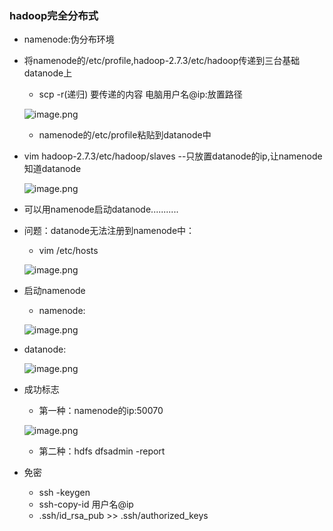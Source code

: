 
### hadoop完全分布式

* namenode:伪分布环境
* 将namenode的/etc/profile,hadoop-2.7.3/etc/hadoop传递到三台基础datanode上
  * scp -r(递归) 要传递的内容 电脑用户名@ip:放置路径
  
  ![image.png](https://upload-images.jianshu.io/upload_images/14466577-06905a1cf11f2ed9.png?imageMogr2/auto-orient/strip%7CimageView2/2/w/1240)
  
  * namenode的/etc/profile粘贴到datanode中
 * vim hadoop-2.7.3/etc/hadoop/slaves --只放置datanode的ip,让namenode知道datanode
 
   ![image.png](https://upload-images.jianshu.io/upload_images/14466577-f923792a17599a05.png?imageMogr2/auto-orient/strip%7CimageView2/2/w/1240)
  
* 可以用namenode启动datanode...........
* 问题：datanode无法注册到namenode中：
  * vim /etc/hosts 
  
  ![image.png](https://upload-images.jianshu.io/upload_images/14466577-d6edd49b1fba3ecd.png?imageMogr2/auto-orient/strip%7CimageView2/2/w/1240)

* 启动namenode
  * namenode:   
  
   ![image.png](https://upload-images.jianshu.io/upload_images/14466577-504d572807ddc083.png?imageMogr2/auto-orient/strip%7CimageView2/2/w/1240)
 
 * datanode:   
  
    ![image.png](https://upload-images.jianshu.io/upload_images/14466577-5ee15f56ca427626.png?imageMogr2/auto-orient/strip%7CimageView2/2/w/1240)

* 成功标志
  * 第一种：namenode的ip:50070
  
  ![image.png](https://upload-images.jianshu.io/upload_images/14466577-0c3702977705c378.png?imageMogr2/auto-orient/strip%7CimageView2/2/w/1240)
  
  * 第二种：hdfs dfsadmin -report
  
* 免密    
    
  * ssh -keygen
  * ssh-copy-id 用户名@ip
  * .ssh/id_rsa_pub >> .ssh/authorized_keys
   
   
   
  

